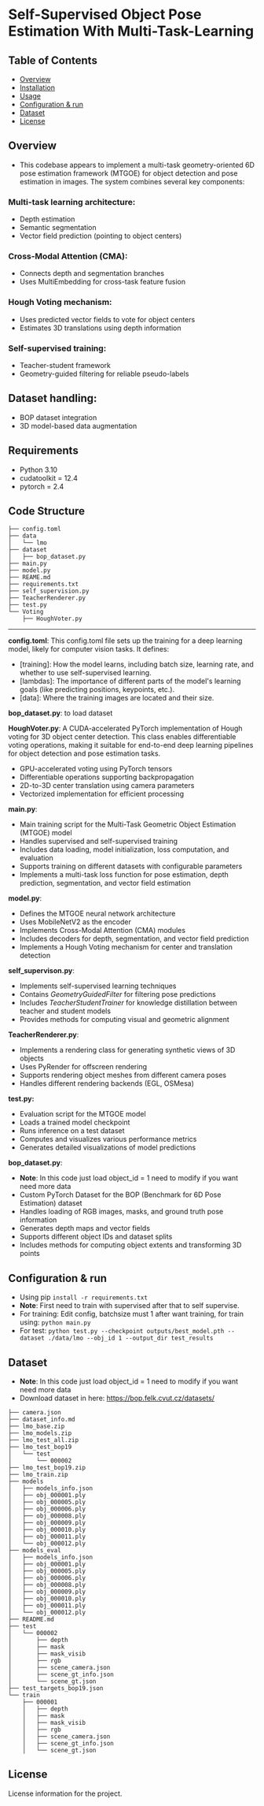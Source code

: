 # Self-Supervised Object Pose Estimation With Multi-Task-Learning

## Table of Contents
- [Overview](#overview)
- [Installation](#installation)
- [Usage](#usage)
- [Configuration & run](#configuration)
- [Dataset](#contributing)
- [License](#license)

## Overview
- This codebase appears to implement a multi-task geometry-oriented 6D pose estimation framework (MTGOE) for object detection and pose estimation in images. The system combines several key components:

### Multi-task learning architecture:

- Depth estimation
- Semantic segmentation
- Vector field prediction (pointing to object centers)


### Cross-Modal Attention (CMA):

- Connects depth and segmentation branches
- Uses MultiEmbedding for cross-task feature fusion


### Hough Voting mechanism:

- Uses predicted vector fields to vote for object centers
- Estimates 3D translations using depth information


### Self-supervised training:

- Teacher-student framework
- Geometry-guided filtering for reliable pseudo-labels


## Dataset handling:

- BOP dataset integration
- 3D model-based data augmentation

## Requirements
- Python 3.10
- cudatoolkit = 12.4
- pytorch = 2.4

## Code Structure
```
├── config.toml
├── data
│   └── lmo
├── dataset
│   ├── bop_dataset.py
├── main.py
├── model.py
├── REAME.md
├── requirements.txt
├── self_supervision.py
├── TeacherRenderer.py
├── test.py
└── Voting
    ├── HoughVoter.py

```
---
**config.toml**: This config.toml file sets up the training for a deep learning model, likely for computer vision tasks. It defines:
- [training]: How the model learns, including batch size, learning rate, and whether to use self-supervised learning.
- [lambdas]: The importance of different parts of the model's learning goals (like predicting positions, keypoints, etc.).
- [data]: Where the training images are located and their size.

**bop_dataset.py**: to load dataset

**HoughVoter.py**: A CUDA-accelerated PyTorch implementation of Hough voting for 3D object center detection. This class enables differentiable voting operations, making it suitable for end-to-end deep learning pipelines for object detection and pose estimation tasks.

- GPU-accelerated voting using PyTorch tensors
- Differentiable operations supporting backpropagation
- 2D-to-3D center translation using camera parameters
- Vectorized implementation for efficient processing

**main.py**: 
- Main training script for the Multi-Task Geometric Object Estimation (MTGOE) model
- Handles supervised and self-supervised training
- Includes data loading, model initialization, loss computation, and evaluation
- Supports training on different datasets with configurable parameters
- Implements a multi-task loss function for pose estimation, depth prediction, segmentation, and vector field estimation

**model.py**:
- Defines the MTGOE neural network architecture
- Uses MobileNetV2 as the encoder
- Implements Cross-Modal Attention (CMA) modules
- Includes decoders for depth, segmentation, and vector field prediction
- Implements a Hough Voting mechanism for center and translation detection

**self_supervison.py**:
- Implements self-supervised learning techniques
- Contains *GeometryGuidedFilter* for filtering pose predictions
- Includes *TeacherStudentTrainer* for knowledge distillation between teacher and student models
- Provides methods for computing visual and geometric alignment

**TeacherRenderer.py**:
- Implements a rendering class for generating synthetic views of 3D objects
- Uses PyRender for offscreen rendering
- Supports rendering object meshes from different camera poses
- Handles different rendering backends (EGL, OSMesa)

**test.py:**
- Evaluation script for the MTGOE model
- Loads a trained model checkpoint
- Runs inference on a test dataset
- Computes and visualizes various performance metrics
- Generates detailed visualizations of model predictions

**bop_dataset.py**:
- **Note**: In this code just load object_id = 1 need to modify if you want need more data
- Custom PyTorch Dataset for the BOP (Benchmark for 6D Pose Estimation) dataset
- Handles loading of RGB images, masks, and ground truth pose information
- Generates depth maps and vector fields
- Supports different object IDs and dataset splits
- Includes methods for computing object extents and transforming 3D points


## Configuration & run
- Using pip ```install -r requirements.txt```
- **Note**: First need to train with supervised after that to self supervise.
- For training: Edit config, batchsize must 1 after want training, for train using: ```python main.py```
- For test: ```python test.py --checkpoint outputs/best_model.pth --dataset ./data/lmo --obj_id 1 --output_dir test_results```


## Dataset
- **Note**: In this code just load object_id = 1 need to modify if you want need more data
- Download dataset in here: https://bop.felk.cvut.cz/datasets/
```
├── camera.json
├── dataset_info.md
├── lmo_base.zip
├── lmo_models.zip
├── lmo_test_all.zip
├── lmo_test_bop19
│   └── test
│       └── 000002
├── lmo_test_bop19.zip
├── lmo_train.zip
├── models
│   ├── models_info.json
│   ├── obj_000001.ply
│   ├── obj_000005.ply
│   ├── obj_000006.ply
│   ├── obj_000008.ply
│   ├── obj_000009.ply
│   ├── obj_000010.ply
│   ├── obj_000011.ply
│   └── obj_000012.ply
├── models_eval
│   ├── models_info.json
│   ├── obj_000001.ply
│   ├── obj_000005.ply
│   ├── obj_000006.ply
│   ├── obj_000008.ply
│   ├── obj_000009.ply
│   ├── obj_000010.ply
│   ├── obj_000011.ply
│   └── obj_000012.ply
├── README.md
├── test
│   └── 000002
│       ├── depth
│       ├── mask
│       ├── mask_visib
│       ├── rgb
│       ├── scene_camera.json
│       ├── scene_gt_info.json
│       └── scene_gt.json
├── test_targets_bop19.json
└── train
    ├── 000001
    │   ├── depth
    │   ├── mask
    │   ├── mask_visib
    │   ├── rgb
    │   ├── scene_camera.json
    │   ├── scene_gt_info.json
    │   └── scene_gt.json
```


## License
License information for the project.
